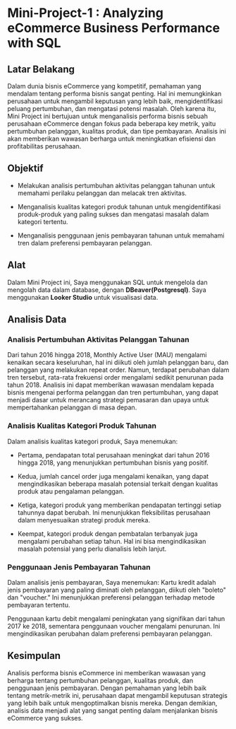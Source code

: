 # Mini-Project-1 : Analyzing eCommerce Business Performance with SQL
## Latar Belakang
Dalam dunia bisnis eCommerce yang kompetitif, pemahaman yang mendalam tentang performa bisnis sangat penting. Hal ini memungkinkan perusahaan untuk mengambil keputusan yang lebih baik, mengidentifikasi peluang pertumbuhan, dan mengatasi potensi masalah. Oleh karena itu, Mini Project ini bertujuan untuk menganalisis performa bisnis sebuah perusahaan eCommerce dengan fokus pada beberapa key metrik, yaitu pertumbuhan pelanggan, kualitas produk, dan tipe pembayaran. Analisis ini akan memberikan wawasan berharga untuk meningkatkan efisiensi dan profitabilitas perusahaan.
## Objektif
- Melakukan analisis pertumbuhan aktivitas pelanggan tahunan untuk memahami perilaku pelanggan dan melacak tren aktivitas.
  
- Menganalisis kualitas kategori produk tahunan untuk mengidentifikasi produk-produk yang paling sukses dan mengatasi masalah dalam kategori tertentu.
  
- Menganalisis penggunaan jenis pembayaran tahunan untuk memahami tren dalam preferensi pembayaran pelanggan.
## Alat
Dalam Mini Project ini, Saya menggunakan SQL untuk mengelola dan mengolah data dalam database, dengan **DBeaver(Postgresql)**. Saya menggunakan **Looker Studio** untuk visualisasi data.
## Analisis Data
### Analisis Pertumbuhan Aktivitas Pelanggan Tahunan
Dari tahun 2016 hingga 2018, Monthly Active User (MAU) mengalami kenaikan secara keseluruhan, hal ini diikuti oleh jumlah pelanggan baru, dan pelanggan yang melakukan repeat order. Namun, terdapat perubahan dalam tren tersebut, rata-rata frekuensi order mengalami sedikit penurunan pada tahun 2018. Analisis ini dapat memberikan wawasan mendalam kepada bisnis mengenai performa pelanggan dan tren pertumbuhan, yang dapat menjadi dasar untuk merancang strategi pemasaran dan upaya untuk mempertahankan pelanggan di masa depan.
### Analisis Kualitas Kategori Produk Tahunan
Dalam analisis kualitas kategori produk, Saya menemukan: 
- Pertama, pendapatan total perusahaan meningkat dari tahun 2016 hingga 2018, yang menunjukkan pertumbuhan bisnis yang positif.

- Kedua, jumlah cancel order juga mengalami kenaikan, yang dapat mengindikasikan beberapa masalah potensial terkait dengan kualitas produk atau pengalaman pelanggan.

- Ketiga, kategori produk yang memberikan pendapatan tertinggi setiap tahunnya dapat berubah. Ini menunjukkan fleksibilitas perusahaan dalam menyesuaikan strategi produk mereka.

- Keempat, kategori produk dengan pembatalan terbanyak juga mengalami perubahan setiap tahun. Hal ini bisa mengindikasikan masalah potensial yang perlu dianalisis lebih lanjut.
### Penggunaan Jenis Pembayaran Tahunan
Dalam analisis jenis pembayaran, Saya menemukan:
Kartu kredit adalah jenis pembayaran yang paling diminati oleh pelanggan, diikuti oleh "boleto" dan "voucher." Ini menunjukkan preferensi pelanggan terhadap metode pembayaran tertentu.

Penggunaan kartu debit mengalami peningkatan yang signifikan dari tahun 2017 ke 2018, sementara penggunaan voucher mengalami penurunan. Ini mengindikasikan perubahan dalam preferensi pembayaran pelanggan.
## Kesimpulan
Analisis performa bisnis eCommerce ini memberikan wawasan yang berharga tentang pertumbuhan pelanggan, kualitas produk, dan penggunaan jenis pembayaran. Dengan pemahaman yang lebih baik tentang metrik-metrik ini, perusahaan dapat mengambil keputusan strategis yang lebih baik untuk mengoptimalkan bisnis mereka. Dengan demikian, analisis data menjadi alat yang sangat penting dalam menjalankan bisnis eCommerce yang sukses.
